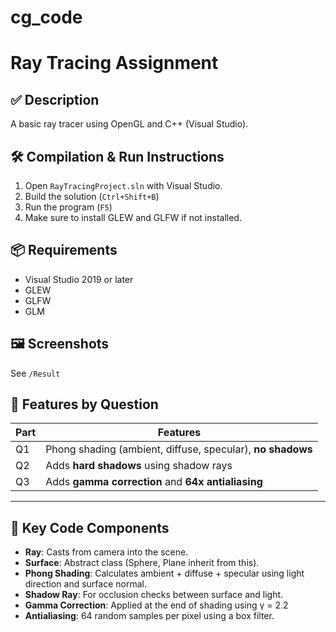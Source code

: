 # cg_code
# Ray Tracing Assignment

## ✅ Description
A basic ray tracer using OpenGL and C++ (Visual Studio).

## 🛠️ Compilation & Run Instructions

1. Open `RayTracingProject.sln` with Visual Studio.
2. Build the solution (`Ctrl+Shift+B`)
3. Run the program (`F5`)
4. Make sure to install GLEW and GLFW if not installed.

## 📦 Requirements
- Visual Studio 2019 or later
- GLEW
- GLFW
- GLM

## 🖼️ Screenshots
See `/Result`



## 🧠 Features by Question

| Part | Features                             |
|------|--------------------------------------|
| Q1   | Phong shading (ambient, diffuse, specular), **no shadows** |
| Q2   | Adds **hard shadows** using shadow rays |
| Q3   | Adds **gamma correction** and **64x antialiasing** |

---

## 🎯 Key Code Components

- **Ray**: Casts from camera into the scene.
- **Surface**: Abstract class (Sphere, Plane inherit from this).
- **Phong Shading**: Calculates ambient + diffuse + specular using light direction and surface normal.
- **Shadow Ray**: For occlusion checks between surface and light.
- **Gamma Correction**: Applied at the end of shading using γ = 2.2
- **Antialiasing**: 64 random samples per pixel using a box filter.



